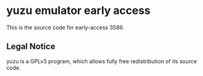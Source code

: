 yuzu emulator early access
=============

This is the source code for early-access 3589.

## Legal Notice

yuzu is a GPLv3 program, which allows fully free redistribution of its source code.
